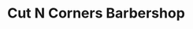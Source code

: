 ---
title: "Cut N Corners Barbershop"
url: /pembroke-pines/cut-n-corners-barbershop/
shop: Friseur
---